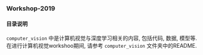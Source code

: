 ### Workshop-2019 ###

#### 目录说明 ####

`computer_vision` 中是计算机视觉与深度学习相关的内容, 包括代码, 数据, 模型等. 在进行计算机视觉workshoo期间, 请参考 `computer_vision` 文件夹中的README.
